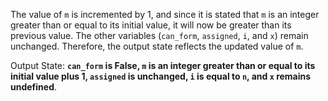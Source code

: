 The value of `m` is incremented by 1, and since it is stated that `m` is an integer greater than or equal to its initial value, it will now be greater than its previous value. The other variables (`can_form`, `assigned`, `i`, and `x`) remain unchanged. Therefore, the output state reflects the updated value of `m`.

Output State: **`can_form` is False, `m` is an integer greater than or equal to its initial value plus 1, `assigned` is unchanged, `i` is equal to `n`, and `x` remains undefined**.